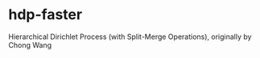 hdp-faster
==========

Hierarchical Dirichlet Process (with Split-Merge Operations), originally by Chong Wang
